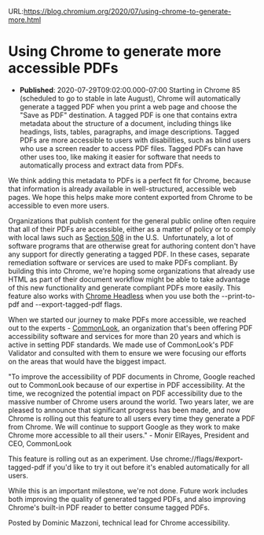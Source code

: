 URL:https://blog.chromium.org/2020/07/using-chrome-to-generate-more.html
# Using Chrome to generate more accessible PDFs
- **Published**: 2020-07-29T09:02:00.000-07:00
Starting in Chrome 85 (scheduled to go to stable in late August), Chrome will automatically generate a tagged PDF when you print a web page and choose the "Save as PDF" destination. A tagged PDF is one that contains extra metadata about the structure of a document, including things like headings, lists, tables, paragraphs, and image descriptions. Tagged PDFs are more accessible to users with disabilities, such as blind users who use a screen reader to access PDF files. Tagged PDFs can have other uses too, like making it easier for software that needs to automatically process and extract data from PDFs.

  

We think adding this metadata to PDFs is a perfect fit for Chrome, because that information is already available in well-structured, accessible web pages. We hope this helps make more content exported from Chrome to be accessible to even more users.

  

Organizations that publish content for the general public online often require that all of their PDFs are accessible, either as a matter of policy or to comply with local laws such as [Section 508](https://www.section508.gov/) in the U.S.  Unfortunately, a lot of software programs that are otherwise great for authoring content don't have any support for directly generating a tagged PDF. In these cases, separate remediation software or services are used to make PDFs compliant. By building this into Chrome, we're hoping some organizations that already use HTML as part of their document workflow might be able to take advantage of this new functionality and generate compliant PDFs more easily. This feature also works with [Chrome Headless](https://developers.google.com/web/updates/2017/04/headless-chrome) when you use both the --print-to-pdf and --export-tagged-pdf flags.

  

When we started our journey to make PDFs more accessible, we reached out to the experts - [CommonLook](https://commonlook.com/about/get-started-with-commonlook/?utm_source=google-accessibility-news&utm_medium=other&utm_campaign=google2020), an organization that's been offering PDF accessibility software and services for more than 20 years and which is active in setting PDF standards. We made use of CommonLook's PDF Validator and consulted with them to ensure we were focusing our efforts on the areas that would have the biggest impact.

  

"To improve the accessibility of PDF documents in Chrome, Google reached out to CommonLook because of our expertise in PDF accessibility. At the time, we recognized the potential impact on PDF accessibility due to the massive number of Chrome users around the world. Two years later, we are pleased to announce that significant progress has been made, and now Chrome is rolling out this feature to all users every time they generate a PDF from Chrome. We will continue to support Google as they work to make Chrome more accessible to all their users." - Monir ElRayes, President and CEO, CommonLook

  

This feature is rolling out as an experiment. Use chrome://flags/#export-tagged-pdf if you'd like to try it out before it's enabled automatically for all users.

  

While this is an important milestone, we're not done. Future work includes both improving the quality of generated tagged PDFs, and also improving Chrome's built-in PDF reader to better consume tagged PDFs.

  

Posted by Dominic Mazzoni, technical lead for Chrome accessibility.
